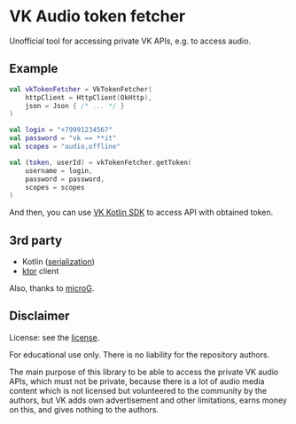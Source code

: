 # VK Audio token fetcher

Unofficial tool for accessing private VK APIs, e.g. to access audio.

## Example
```kotlin
val vkTokenFetcher = VkTokenFetcher(
    httpClient = HttpClient(OkHttp),
    json = Json { /* ... */ }
)

val login = "+79991234567"
val password = "vk == **it"
val scopes = "audio,offline"

val (token, userId) = vkTokenFetcher.getToken(
    username = login,
    password = password,
    scopes = scopes
)
```

And then, you can use [VK Kotlin SDK](https://github.com/vksdk/vk-sdk-kotlin) to access API with obtained token.

## 3rd party
- Kotlin ([serialization](https://github.com/Kotlin/kotlinx.serialization))
- [ktor](https://github.com/ktorio/ktor) client

Also, thanks to [microG](https://github.com/microg).

## Disclaimer
License: see the [license](https://raw.githubusercontent.com/vksdk/vk-audio-token-fetcher/master/LICENSE).

For educational use only. There is no liability for the repository authors.

The main purpose of this library to be able to access the private VK audio APIs, which must not be private,
because there is a lot of audio media content which is not licensed but volunteered to the community by the authors,
but VK adds own advertisement and other limitations, earns money on this, and gives nothing to the authors.